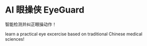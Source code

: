 # AI 眼操侠 EyeGuard

智能检测并纠正眼操动作！

learn a practical eye excercise based on traditional Chinese medical sciences!
